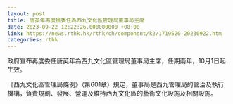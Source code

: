 ```yaml
---
layout: post
title: 唐英年再度獲委任為西九文化區管理局董事局主席
date: 2023-09-22 12:22:26.000000000 +08:00
link: https://news.rthk.hk/rthk/ch/component/k2/1719520-20230922.htm
categories: rthk
---
```


政府宣布再度委任唐英年為西九文化區管理局董事局主席，任期兩年，10月1日起生效。
 
《西九文化區管理局條例》（第601章）規定，董事局是西九管理局的管治及執行機構，負責規劃、發展、營運及維持西九文化區的藝術文化設施及相關設施。
